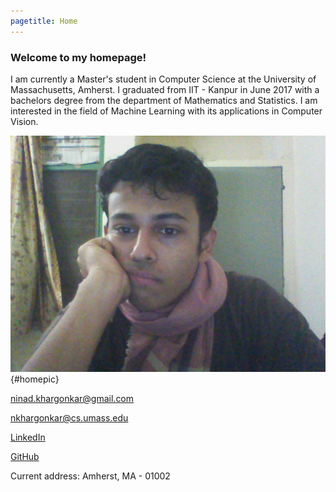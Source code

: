 ```yaml
---
pagetitle: Home
---
```


### Welcome to my homepage!

I am currently a Master's student in Computer Science at the University of 
Massachusetts, Amherst. I graduated from IIT - Kanpur in June 2017 
with a bachelors degree from the department of Mathematics and Statistics. 
I am interested in the field of Machine Learning with its applications in 
Computer Vision.

![home](./media/ninad_home.jpg){#homepic}


ninad.khargonkar@gmail.com  

nkhargonkar@cs.umass.edu

[LinkedIn](https://www.linkedin.com/in/ninadkhargonkar/)

[GitHub](https://github.com/ninception)

Current address: Amherst, MA - 01002


